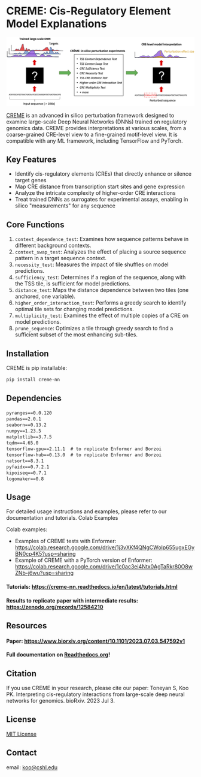 # CREME: Cis-Regulatory Element Model Explanations

<img src="img/creme_overview.png" alt="CREME Overview" width="900"/>

[CREME](https://www.youtube.com/watch?v=PBwAxmrE194) is an advanced in silico perturbation framework designed to examine large-scale Deep Neural Networks (DNNs) trained on regulatory genomics data. CREME provides interpretations at various scales, from a coarse-grained CRE-level view to a fine-grained motif-level view. It is compatible with any ML framework, including TensorFlow and PyTorch. 

## Key Features

- Identify cis-regulatory elements (CREs) that directly enhance or silence target genes
- Map CRE distance from transcription start sites and gene expression
- Analyze the intricate complexity of higher-order CRE interactions
- Treat trained DNNs as surrogates for experimental assays, enabling in silico "measurements" for any sequence

## Core Functions

1. `context_dependence_test`: Examines how sequence patterns behave in different background contexts.
2. `context_swap_test`: Analyzes the effect of placing a source sequence pattern in a target sequence context.
3. `necessity_test`: Measures the impact of tile shuffles on model predictions.
4. `sufficiency_test`: Determines if a region of the sequence, along with the TSS tile, is sufficient for model predictions.
5. `distance_test`: Maps the distance dependence between two tiles (one anchored, one variable).
6. `higher_order_interaction_test`: Performs a greedy search to identify optimal tile sets for changing model predictions.
7. `multiplicity_test`: Examines the effect of multiple copies of a CRE on model predictions.
8. `prune_sequence`: Optimizes a tile through greedy search to find a sufficient subset of the most enhancing sub-tiles.

## Installation

CREME is pip installable:

```bash
pip install creme-nn
```

## Dependencies

```
pyranges==0.0.120
pandas==2.0.1
seaborn==0.13.2
numpy==1.23.5
matplotlib==3.7.5
tqdm==4.65.0
tensorflow-gpu==2.11.1  # to replicate Enformer and Borzoi
tensorflow-hub==0.13.0  # to replicate Enformer and Borzoi
natsort==8.3.1
pyfaidx==0.7.2.1
kipoiseq==0.7.1
logomaker==0.8
```

## Usage
For detailed usage instructions and examples, please refer to our documentation and tutorials.
Colab Examples

Colab examples:
- Examples of CREME tests with Enformer: https://colab.research.google.com/drive/1j3vXKf4QNgCWoIp655ugxEGyBN0cp4K5?usp=sharing
- Example of CREME with a PyTorch version of Enformer: https://colab.research.google.com/drive/1c0ac3ei4Ntx0AgTaRkr80O8wZNb-j6wu?usp=sharing


#### Tutorials: https://creme-nn.readthedocs.io/en/latest/tutorials.html

#### Results to replicate paper with intermediate results: https://zenodo.org/records/12584210 

## Resources

#### Paper: https://www.biorxiv.org/content/10.1101/2023.07.03.547592v1

#### Full documentation on [Readthedocs.org](https://creme-nn.readthedocs.io/en/latest/index.html)!


## Citation
If you use CREME in your research, please cite our paper:
Toneyan S, Koo PK. Interpreting cis-regulatory interactions from large-scale deep neural networks for genomics. bioRxiv. 2023 Jul 3.

## License
[MIT License](https://github.com/p-koo/creme-nn/blob/master/LICENSE)

## Contact
email: koo@cshl.edu 
